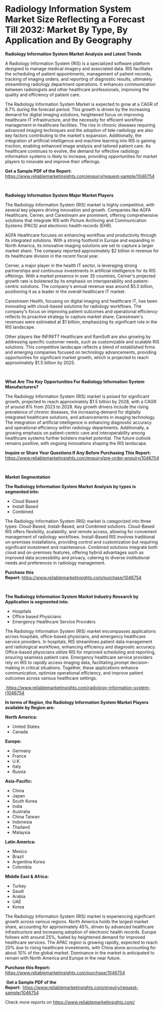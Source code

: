 <p><h1>Radiology Information System Market Size Reflecting a Forecast Till 2032: Market By Type, By Application and By Geography</h1></p><p><strong>Radiology Information System Market Analysis and Latest Trends</strong></p>
<p><p>A Radiology Information System (RIS) is a specialized software platform designed to manage medical imagery and associated data. RIS facilitates the scheduling of patient appointments, management of patient records, tracking of imaging orders, and reporting of diagnostic results, ultimately streamlining radiology department operations. It enhances communication between radiologists and other healthcare professionals, improving the quality and efficiency of patient care.</p><p>The Radiology Information System Market is expected to grow at a CAGR of 6.7% during the forecast period. This growth is driven by the increasing demand for digital imaging solutions, heightened focus on improving healthcare IT infrastructure, and the necessity for efficient workflow management in healthcare facilities. The rise in chronic diseases requiring advanced imaging techniques and the adoption of tele-radiology are also key factors contributing to the market's expansion. Additionally, the integration of artificial intelligence and machine learning into RIS is gaining traction, enabling enhanced image analysis and tailored patient care. As healthcare continues to evolve, the demand for effective radiology information systems is likely to increase, providing opportunities for market players to innovate and improve their offerings.</p></p>
<p><strong>Get a Sample PDF of the Report:&nbsp;</strong> <a href="https://www.reliablemarketinsights.com/enquiry/request-sample/1046754?utm_campaign=3033&utm_medium=2&utm_source=Github&utm_content=ia&utm_term=22032025&utm_id=radiology-information-system">https://www.reliablemarketinsights.com/enquiry/request-sample/1046754</a></p>
<p>&nbsp;</p>
<p><strong>Radiology Information System Major Market Players</strong></p>
<p><p>The Radiology Information System (RIS) market is highly competitive, with several key players driving innovation and growth. Companies like AGFA Healthcare, Cerner, and Carestream are prominent, offering comprehensive solutions that integrate RIS with Picture Archiving and Communication Systems (PACS) and electronic health records (EHR).</p><p>AGFA Healthcare focuses on enhancing workflow and productivity through its integrated solutions. With a strong foothold in Europe and expanding in North America, its innovative imaging solutions are set to capture a larger market share. The company reported approximately $2 billion in revenue for its healthcare division in the recent fiscal year.</p><p>Cerner, a major player in the health IT sector, is leveraging strong partnerships and continuous investments in artificial intelligence for its RIS offerings. With a market presence in over 35 countries, Cerner's projected growth rate is bolstered by its emphasis on interoperability and patient-centric solutions. The company's annual revenue was around $5.5 billion, positioning it as a leader in the overall healthcare IT market.</p><p>Carestream Health, focusing on digital imaging and healthcare IT, has been innovating with cloud-based solutions for radiology workflows. The company's focus on improving patient outcomes and operational efficiency reflects its proactive strategy to capture market share. Carestream's revenues were estimated at $1 billion, emphasizing its significant role in the RIS landscape.</p><p>Other players like INFINITT Healthcare and RamSoft are also growing by addressing specific customer needs, such as customizable and scalable RIS solutions. This competitive landscape reflects a blend of established firms and emerging companies focused on technology advancements, providing opportunities for significant market growth, which is projected to reach approximately $1.5 billion by 2025.</p></p>
<p>&nbsp;</p>
<p><strong>What Are The Key Opportunities For Radiology Information System Manufacturers?</strong></p>
<p><p>The Radiology Information System (RIS) market is poised for significant growth, projected to reach approximately $1.5 billion by 2028, with a CAGR of around 8% from 2023 to 2028. Key growth drivers include the rising prevalence of chronic diseases, the increasing demand for digitally integrated healthcare solutions, and advancements in imaging technology. The integration of artificial intelligence is enhancing diagnostic accuracy and operational efficiency within radiology departments. Additionally, a growing emphasis on patient-centric care and interoperability among healthcare systems further bolsters market potential. The future outlook remains positive, with ongoing innovations shaping the RIS landscape.</p></p>
<p><strong>Inquire or Share Your Questions If Any Before Purchasing This Report:</strong> <a href="https://www.reliablemarketinsights.com/enquiry/pre-order-enquiry/1046754?utm_campaign=3033&utm_medium=2&utm_source=Github&utm_content=ia&utm_term=22032025&utm_id=radiology-information-system">https://www.reliablemarketinsights.com/enquiry/pre-order-enquiry/1046754</a></p>
<p>&nbsp;</p>
<p><strong>Market Segmentation</strong></p>
<p><strong>The Radiology Information System Market Analysis by types is segmented into:</strong></p>
<p><ul><li>Cloud Based</li><li>Install Based</li><li>Combined</li></ul></p>
<p><p>The Radiology Information System (RIS) market is categorized into three types: Cloud-Based, Install-Based, and Combined solutions. Cloud-Based RIS offers flexibility, scalability, and remote access, allowing for convenient management of radiology workflows. Install-Based RIS involves traditional on-premises installations, providing control and customization but requiring significant investment and maintenance. Combined solutions integrate both cloud and on-premises features, offering hybrid advantages such as improved data accessibility and privacy, catering to diverse institutional needs and preferences in radiology management.</p></p>
<p><strong>Purchase this Report:&nbsp;</strong><a href="https://www.reliablemarketinsights.com/purchase/1046754?utm_campaign=3033&utm_medium=2&utm_source=Github&utm_content=ia&utm_term=22032025&utm_id=radiology-information-system">https://www.reliablemarketinsights.com/purchase/1046754</a></p>
<p>&nbsp;</p>
<p><strong>The Radiology Information System Market Industry Research by Application is segmented into:</strong></p>
<p><ul><li>Hospitals</li><li>Office based Physicians</li><li>Emergency Healthcare Service Providers</li></ul></p>
<p><p>The Radiology Information System (RIS) market encompasses applications across hospitals, office-based physicians, and emergency healthcare service providers. In hospitals, RIS streamlines patient data management and radiological workflows, enhancing efficiency and diagnostic accuracy. Office-based physicians utilize RIS for improved scheduling and reporting, ensuring seamless patient care. Emergency healthcare service providers rely on RIS to rapidly access imaging data, facilitating prompt decision-making in critical situations. Together, these applications enhance communication, optimize operational efficiency, and improve patient outcomes across various healthcare settings.</p></p>
<p><a href="https://www.reliablemarketinsights.com/radiology-information-system-r1046754?utm_campaign=3033&utm_medium=2&utm_source=Github&utm_content=ia&utm_term=22032025&utm_id=radiology-information-system">&nbsp;https://www.reliablemarketinsights.com/radiology-information-system-r1046754</a></p>
<p><strong>In terms of Region, the Radiology Information System Market Players available by Region are:</strong></p>
<p>
    <p> <strong> North America: </strong>
        <ul>
            <li>United States</li>
            <li>Canada</li>
        </ul>
        </p> 
    <p> <strong> Europe: </strong>
        <ul>
            <li>Germany</li>
            <li>France</li>
            <li>U.K.</li>
            <li>Italy</li>
            <li>Russia</li>
        </ul>
        </p> 
    <p> <strong> Asia-Pacific: </strong>
        <ul>
            <li>China</li>
            <li>Japan</li>
            <li>South Korea</li>
            <li>India</li>
            <li>Australia</li>
            <li>China Taiwan</li>
            <li>Indonesia</li>
            <li>Thailand</li>
            <li>Malaysia</li>
        </ul>
        </p> 
    <p> <strong> Latin America: </strong>
        <ul>
            <li>Mexico</li>
            <li>Brazil</li>
            <li>Argentina Korea</li>
            <li>Colombia</li>
        </ul>
        </p> 
    <p> <strong> Middle East & Africa: </strong>
        <ul>
            <li>Turkey</li>
            <li>Saudi</li>
            <li>Arabia</li>
            <li>UAE</li>
            <li>Korea</li>
        </ul>
    </p>
    </p>
<p><p>The Radiology Information System (RIS) market is experiencing significant growth across various regions. North America holds the largest market share, accounting for approximately 45%, driven by advanced healthcare infrastructure and increasing adoption of electronic health records. Europe follows with around 25%, fueled by heightened demand for improved healthcare services. The APAC region is growing rapidly, expected to reach 20% due to rising healthcare investments, with China alone accounting for about 10% of the global market. Dominance in the market is anticipated to remain with North America and Europe in the near future.</p></p>
<p><strong>Purchase this Report: </strong><a href="https://www.reliablemarketinsights.com/purchase/1046754?utm_campaign=3033&utm_medium=2&utm_source=Github&utm_content=ia&utm_term=22032025&utm_id=radiology-information-system">https://www.reliablemarketinsights.com/purchase/1046754</a></p>
<p>&nbsp;<strong>Get a Sample PDF of the Report:&nbsp;&nbsp;</strong><a href="https://www.reliablemarketinsights.com/enquiry/request-sample/1046754?utm_campaign=3033&utm_medium=2&utm_source=Github&utm_content=ia&utm_term=22032025&utm_id=radiology-information-system">https://www.reliablemarketinsights.com/enquiry/request-sample/1046754</a></p>
<p><strong></strong></p>
<p>Check more reports on <a href="https://www.reliablemarketinsights.com/?utm_campaign=3033&utm_medium=2&utm_source=Github&utm_content=ia&utm_term=22032025&utm_id=radiology-information-system">https://www.reliablemarketinsights.com/</a></p>
